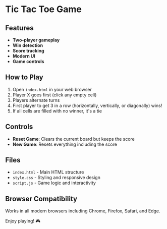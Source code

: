 # Tic Tac Toe Game

## Features

- **Two-player gameplay**
- **Win detection**
- **Score tracking**
- **Modern UI**
- **Game controls**

## How to Play

1. Open `index.html` in your web browser
2. Player X goes first (click any empty cell)
3. Players alternate turns
4. First player to get 3 in a row (horizontally, vertically, or diagonally) wins!
5. If all cells are filled with no winner, it's a tie

## Controls

- **Reset Game**: Clears the current board but keeps the score
- **New Game**: Resets everything including the score

## Files

- `index.html` - Main HTML structure
- `style.css` - Styling and responsive design
- `script.js` - Game logic and interactivity

## Browser Compatibility

Works in all modern browsers including Chrome, Firefox, Safari, and Edge.

Enjoy playing! 🎮
